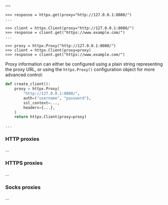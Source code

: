 ### ...

```pycon
>>> response = httpx.get(proxy="http://127.0.0.1:8080/")
...
```

```pycon
>>> client = httpx.Client(proxy="http://127.0.0.1:8080/")
>>> response = client.get("https://www.example.com/")
...
```

```pycon
>>> proxy = httpx.Proxy("http://127.0.0.1:8080/")
>>> client = httpx.Client(proxy=proxy)
>>> response = client.get("https://www.example.com/")
```

Proxy information can either be configured using a plain string representing the proxy URL, or using the `httpx.Proxy()` configuration object for more advanced control:

```python
def create_client():
    proxy = httpx.Proxy(
        "http://127.0.0.1:8080/",
        auth=("username", "password"),
        ssl_context=...,
        headers={...},
    )
    return httpx.Client(proxy=proxy)

...
```

### HTTP proxies

...

### HTTPS proxies

...

### Socks proxies

...
